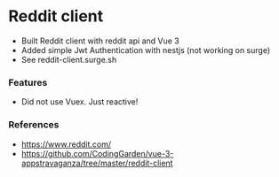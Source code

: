 # Reddit client
* Built Reddit client with reddit api and Vue 3 
* Added simple Jwt Authentication with nestjs (not working on surge)
* See reddit-client.surge.sh

### Features
* Did not use Vuex. Just reactive!

### References
* https://www.reddit.com/
* https://github.com/CodingGarden/vue-3-appstravaganza/tree/master/reddit-client
